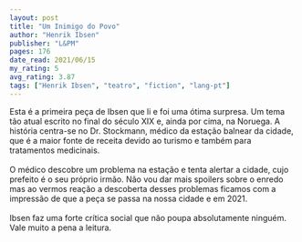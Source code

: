 ```yaml
---
layout: post
title: "Um Inimigo do Povo"
author: "Henrik Ibsen"
publisher: "L&PM"
pages: 176
date_read: 2021/06/15
my_rating: 5
avg_rating: 3.87
tags: ["Henrik Ibsen", "teatro", "fiction", "lang-pt"]
---
```


Esta é a primeira peça de Ibsen que li e foi uma ótima surpresa. Um tema tão atual escrito no final do século XIX e, ainda por cima, na Noruega. A história centra-se no Dr. Stockmann, médico da estação balnear da cidade, que é a maior fonte de receita devido ao turismo e também para tratamentos medicinais. <br/><br/>O médico descobre um problema na estação e tenta alertar a cidade, cujo prefeito é o seu próprio irmão. Não vou dar mais spoilers sobre o enredo mas ao vermos reação a descoberta desses problemas ficamos com a impressão de que a peça se passa na nossa cidade e em 2021. <br/><br/>Ibsen faz uma forte crítica social que não poupa absolutamente ninguém. Vale muito a pena a leitura.

